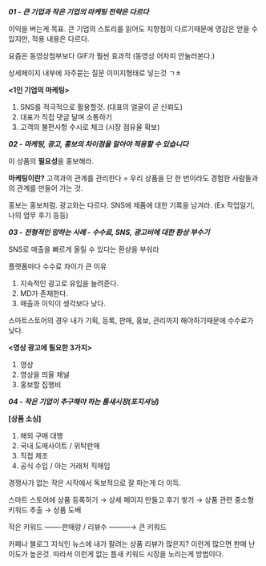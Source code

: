 ***01 - 큰 기업과 작은 기업의 마케팅 전략은 다르다***

이익을 버는게 목표.
큰 기업의 스토리를 읽어도 지향점이 다르기때문에 영감은 얻을 수 있지만, 적용 내용은 다르다.

요즘은 동영상첨부보다 GIF가 훨씬 효과적 (동영상 어차피 안눌러본다.)

상세페이지 내부에 자주묻는 질문 이미지형태로 넣는것 ㄱㅊ

**<1인 기업의 마케팅>**
1. SNS를 적극적으로 활용할것. (대표의 얼굴이 곧 신뢰도)
2. 대표가 직접 댓글 달며 소통하기
3. 고객의 불편사항 수시로 체크 (시장 점유율 확보)

***02 - 마케팅, 광고, 홍보의 차이점을 알아야 적용할 수 있습니다***

이 상품의 **필요성**을 홍보해라.

**마케팅이란?** 고객과의 관계를 관리한다 = 우리 상품을 단 한 번이라도 경험한 사람들과의 관계를 만들어 가는 것.

홍보는 홍보처럼. 광고와는 다르다.
SNS에 제품에 대한 기록을 남겨라. (Ex 작업일기, 나의 업무 후기 등등)

***03 - 전형적인 망하는 사례 - 수수료, SNS, 광고비에 대한 환상 부수기***

SNS로 매출을 빠르게 올릴 수 있다는 환상을 부숴라

플랫폼마다 수수료 차이가 큰 이유
1. 지속적인 광고로 유입을 늘려준다.
2. MD가 존재한다.
3. 매출과 이익이 생각보다 낮다.

스마트스토어의 경우 내가 기획, 등록, 판매, 홍보, 관리까지 해야하기때문에 수수료가 낮다.

**<영상 광고에 필요한 3가지>**
1. 영상
2. 영상을 띄울 채널
3. 홍보할 집행비

***04 - 작은 기업이 추구해야 하는 틈새시장(포지셔닝)***

**[상품 소싱]**
1. 해외 구매 대행
2. 국내 도매사이트 / 위탁판매
3. 직접 제조
4. 공식 수입 / 아는 거래처 직매입

경쟁사가 없는 작은 시작에서 독보적으로 잘 파는게 더 이득.

스마트 스토어에 상품 등록하기 → 상세 페이지 만들고 후기 쌓기 → 상품 관련 중소형 키워드 추출 → 상품 도배

작은 키워드 ——-판매량 / 리뷰수 ———→ 큰 키워드

카페나 블로그 지식인 뉴스에 내가 팔려는 상품 리뷰가 많은지?
이런게 많으면 판매 난이도가 높은것. 따라서 이런게 없는 틈새 키워드 시장을 노리는게 방법이다.
